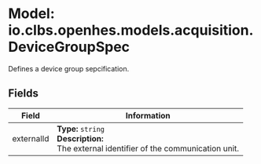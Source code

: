 # Model: io.clbs.openhes.models.acquisition.DeviceGroupSpec

Defines a device group sepcification.

## Fields

| Field | Information |
| --- | --- |
| externalId | <b>Type:</b> `string`<br><b>Description:</b><br>The external identifier of the communication unit. |

